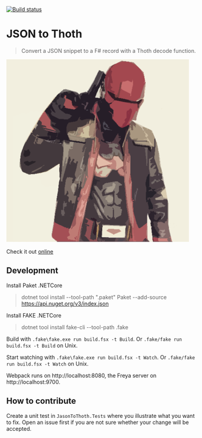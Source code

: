 [![Build status](https://ci.appveyor.com/api/projects/status/43mi818ibynydpsw/branch/master?svg=true)](https://ci.appveyor.com/project/nojaf/jason-to-thoth/branch/master)

# JSON to Thoth

> Convert a JSON snippet to a F# record with a Thoth decode function.

![Red Hood](logo.png)

Check it out [online](https://nojaf.com/redhood/)

## Development

Install Paket .NETCore

> dotnet tool install --tool-path ".paket" Paket --add-source https://api.nuget.org/v3/index.json

Install FAKE .NETCore

> dotnet tool install fake-cli --tool-path .fake

Build with `.fake\fake.exe run build.fsx -t Build`.
Or `.fake/fake run build.fsx -t Build` on Unix.

Start watching with
`.fake\fake.exe run build.fsx -t Watch`.
Or `.fake/fake run build.fsx -t Watch` on Unix.

Webpack runs on http://localhost:8080, the Freya server on http://localhost:9700.

## How to contribute

Create a unit test in `JasonToThoth.Tests` where you illustrate what you want to fix.
Open an issue first if you are not sure whether your change will be accepted.